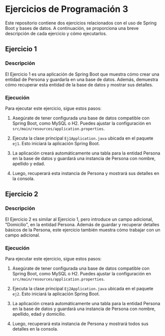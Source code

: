 # Ejercicios de Programación 3

Este repositorio contiene dos ejercicios relacionados con el uso de Spring Boot y bases de datos. A continuación, se proporciona una breve descripción de cada ejercicio y cómo ejecutarlos.

## Ejercicio 1

### Descripción
El Ejercicio 1 es una aplicación de Spring Boot que muestra cómo crear una entidad de Persona y guardarla en una base de datos. Además, demuestra cómo recuperar esta entidad de la base de datos y mostrar sus detalles.

### Ejecución
Para ejecutar este ejercicio, sigue estos pasos:

1. Asegúrate de tener configurada una base de datos compatible con Spring Boot, como MySQL o H2. Puedes ajustar la configuración en `src/main/resources/application.properties`.

2. Ejecuta la clase principal `Ej1Application.java` ubicada en el paquete `ej1`. Esto iniciará la aplicación Spring Boot.

3. La aplicación creará automáticamente una tabla para la entidad Persona en la base de datos y guardará una instancia de Persona con nombre, apellido y edad.

4. Luego, recuperará esta instancia de Persona y mostrará sus detalles en la consola.

## Ejercicio 2

### Descripción
El Ejercicio 2 es similar al Ejercicio 1, pero introduce un campo adicional, "Domicilio", en la entidad Persona. Además de guardar y recuperar detalles básicos de la Persona, este ejercicio también muestra cómo trabajar con un campo adicional.

### Ejecución
Para ejecutar este ejercicio, sigue estos pasos:

1. Asegúrate de tener configurada una base de datos compatible con Spring Boot, como MySQL o H2. Puedes ajustar la configuración en `src/main/resources/application.properties`.

2. Ejecuta la clase principal `Ej2Application.java` ubicada en el paquete `ej2`. Esto iniciará la aplicación Spring Boot.

3. La aplicación creará automáticamente una tabla para la entidad Persona en la base de datos y guardará una instancia de Persona con nombre, apellido, edad y domicilio.

4. Luego, recuperará esta instancia de Persona y mostrará todos sus detalles en la consola.
